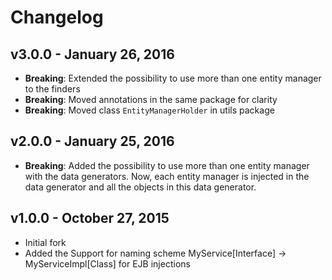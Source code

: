 # Changelog

## v3.0.0 - January 26, 2016

* **Breaking**: Extended the possibility to use more than one entity manager to the finders
* **Breaking**: Moved annotations in the same package for clarity
* **Breaking**: Moved class `EntityManagerHolder` in utils package

## v2.0.0 - January 25, 2016

* **Breaking**: Added the possibility to use more than one entity manager with the data generators. Now, each entity manager is injected in the data generator and all the objects in this data generator.

## v1.0.0 - October 27, 2015

* Initial fork
* Added the Support for naming scheme MyService[Interface] -> MyServiceImpl[Class] for EJB injections
